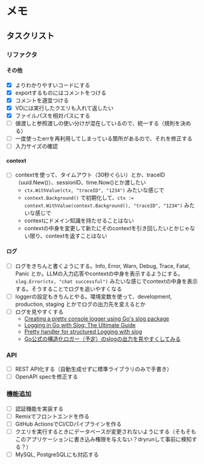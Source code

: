 # メモ

## タスクリスト

### リファクタ

#### その他

- [x] よりわかりやすいコードにする
- [x] exportするものにはコメントをつける
- [x] コメントを適宜つける
- [x] VDには実行したクエリも入れて返したい
- [x] ファイルパスを相対パスにする
- [ ] 値渡しと参照渡しの使い分けが混在しているので、統一する（規則を決める）
- [ ] 一度使ったerrを再利用してしまっている箇所があるので、それを修正する
- [ ] 入力サイズの確認

#### context

- [ ] contextを使って、タイムアウト（30秒ぐらい）とか、traceID（uuid.New()）、sessionID、time.Now()とか渡したい
  - `ctx.WithValue(ctx, "traceID", "1234")` みたいな感じで
  - `context.Background()` で初期化して、`ctx := context.WithValue(context.Background(), "traceID", "1234")` みたいな感じで
  - contextにドメイン知識を持たせることはない
  - contextの中身を変更して新たにそのcontextを引き回したいとかじゃない限り、contextを返すことはない

#### ログ

- [ ] ログをきちんと書くようにする。Info, Error, Warn, Debug, Trace, Fatal, Panic とか。LLMの入力応答やcontextの中身を表示するようにする。`slog.Error(ctx, "chat successful")` みたいな感じでcontextの中身を表示する。そうすることでログを追いやすくなる
- [ ] loggerの設定もきちんとやる。環境変数を使って、development, production, staging とかでログの出力先を変えるとか
- [ ] ログを見やすくする
  - [Creating a pretty console logger using Go's slog package](https://dusted.codes/creating-a-pretty-console-logger-using-gos-slog-package)
  - [Logging in Go with Slog: The Ultimate Guide](https://betterstack.com/community/guides/logging/logging-in-go/)
  - [Pretty handler for structured Logging with slog](https://github.com/go-slog-handler/slog-handler)
  - [Go公式の構造化ロガー（予定）のslogの出力を見やすくしてみる](https://zenn.dev/mizutani/articles/golang-clog-handler)

### API

- [ ] REST API化する（自動生成せずに標準ライブラリのみで手書き）
- [ ] OpenAPI specを修正する

### 機能追加

- [ ] 認証機能を実装する
- [ ] Remixでフロントエンドを作る
- [ ] GitHub ActionsでCI/CDパイプラインを作る
- [ ] クエリを実行するときにデータベースが変更されないようにする（そもそもこのアプリケーションに書き込み権限を与えない？dryrunして事前に検知する？）
- [ ] MySQL, PostgreSQLにも対応する
